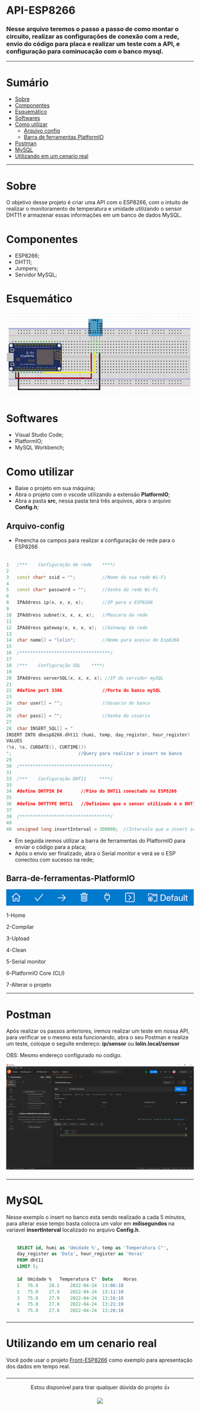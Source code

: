 # API-ESP8266

### Nesse arquivo teremos o passo a passo de como montar o circuito, realizar as configurações de conexão com a rede, envio do código para placa e realizar um teste com a API, e configuração para cominucação com o banco mysql.
___

# Sumário

* [Sobre](#Sobre)
* [Componentes](#Componentes)
* [Esquemático](#Esquemático)
* [Softwares](#Softwares)
* [Como utilizar](#Como-utilizar)
    * [Arquivo config](#Arquivo-config)
    * [Barra de ferramentas PlatformIO](#Barra-de-ferramentas-PlatformIO)
* [Postman](#Postman)
* [MySQL](#MySQL)
* [Utilizando em um cenario real](#Utilizando-em-um-cenario-rea)
___
# Sobre
<p> O objetivo desse projeto é criar uma API com o ESP8266, com o intuito de realizar o monitoramento de temperatura e umidade utilizando o sensor DHT11 e armazenar essas informações em um banco de dados MySQL.</p>

# Componentes
+ ESP8266;
+ DHT11;
+ Jumpers;
+ Servidor MySQL;

# Esquemático

<div align="center">
<img src="./img/esquematico.PNG">
</div>

# Softwares
+ Visual Studio Code;
+ PlatformIO;
+ MySQL Workbench;

# Como utilizar

+ Baixe o projeto em sua máquina;
+ Abra o projeto com o vscode utilizando a extensão <b>PlatformIO</b>;
+ Abra a pasta <b>src</b>, nessa pasta terá três arquivos, abra o arquivo <b>Config.h</b>;

## Arquivo-config

+ <p> Preencha os campos para realizar a configuração de rede para o ESP8266 </p>

```c++

1   /***    Configuração de rede    ****/
2
3   const char* ssid = "";          //Nome da sua rede Wi-Fi
4   
5   const char* password = "";      //Senha da rede Wi-Fi
6   
8   IPAddress ip(x, x, x, x);       //IP para o ESP8266
9   
10  IPAddress subnet(x, x, x, x);   //Mascara da rede
11  
12  IPAddress gateway(x, x, x, x);  //Gateway da rede
13
14  char name[] = "lolin";          //Nome para acesso do Esp8266
15
16  /**********************************/
17
18  /***    Configuração SQL    ****/
19
20  IPAddress serverSQL(x, x, x, x); //IP do servidor mySQL
21  
22  #define port 3306               //Porta do banco mySQL
23
24  char user[] = "";               //Usuario do banco
25  
26  char pass[] = "";               //Senha do usuario
27  
28  char INSERT_SQL[] = "
INSERT INTO dbesp8266.dht11 (humi, temp, day_register, hour_register) 
VALUES 
(%s, %s, CURDATE(), CURTIME())
";                         //Query para realizar o insert no banco
29
30  /**********************************/
31
33  /***    Configuração DHT11     ****/
33
34  #define DHTPIN D4       //Pino do DHT11 conectado no ESP8266
35
36  #define DHTTYPE DHT11   //Definimos que o sensor utilizado é o DHT11
37
38  /**********************************/
49
40  unsigned long insertInterval = 300000;  //Intervalo que o insert sera executado
```

+ Em seguida iremos utilizar a barra de ferramentas do PlatformIO para enviar o código para a placa;
+ Após o envio ser finalizado, abra o Serial monitor e verá se o ESP conectou com sucesso na rede;

## Barra-de-ferramentas-PlatformIO

<div align="center">

<img src="./img/platformio-toolbar.png" >

</div>

1-Home

2-Compilar

3-Upload

4-Clean

5-Serial monitor

6-PlatformIO Core (CLI)

7-Alterar o projeto
___

# Postman

<p>Após realizar os passos anteriores, iremos realizar um teste em nossa API, para verificar se o mesmo esta funcionando, abra o seu Postman e realize um teste, coloque o seguite endereço: 
<b>ip/sensor</b> ou <b>lolin.local/sensor</b>

OBS: Mesmo endereço configurado no codigo.

</p>

<img src="./img/postman.png" >

###
___

# MySQL

<p>Nesse exemplo o insert no banco esta sendo realizado a cada 5 minutos, para alterar esse tempo basta colocra um valor em <b>milisegundos</b> na variavel <b>insertInterval</b> localizado no arquivo <b>Config.h</b>.

```sql

    SELECT id, humi as 'Umidade %', temp as 'Temperatura C°',
    day_register as 'Data', hour_register as 'Horas'
    FROM dht11 
    LIMIT 5;

	id	Umidade %	Temperatura C°	Data	Horas
	1	76.0	28.1	2022-04-24	13:06:18
	2	75.0	27.9	2022-04-24	13:11:18
	3	75.0	27.9	2022-04-24	13:16:18
	4	75.0	27.8	2022-04-24	13:21:19
	5	75.0	27.8	2022-04-24	13:26:18
```

### 
___

# Utilizando em um cenario real

<p>Você pode usar o projeto <a href="https://github.com/viniciosAnhas/Front-ESP8266" target="_blank"> Front-ESP8266</a> como exemplo para apresentação dos dados em tempo real.</p>

###
___

 <div align="center">

<p>Estou disponível para tirar qualquer dúvida do projeto 👍</p>

   <a href="https://www.linkedin.com/in/vinicios-moraes-anhas-199478160/" target="_blank"> <img src="https://img.shields.io/badge/-LinkedIn-%230077B5?style=for-the-badge&logo=linkedin&logoColor=white"> </a> 
   
</div>